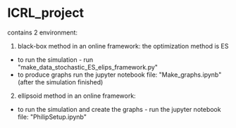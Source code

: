 # ICRL_project

contains 2 environment:
1. black-box method in an online framework:
  the optimization method is ES
  * to run the simulation - run "make_data_stochastic_ES_elips_framework.py"
  * to produce graphs run the jupyter notebook file: "Make_graphs.ipynb"  (after the simulation finished)
  
2. ellipsoid method in an online framework:
  * to run the simulation and create the graphs - run the jupyter notebook file: "PhilipSetup.ipynb"
